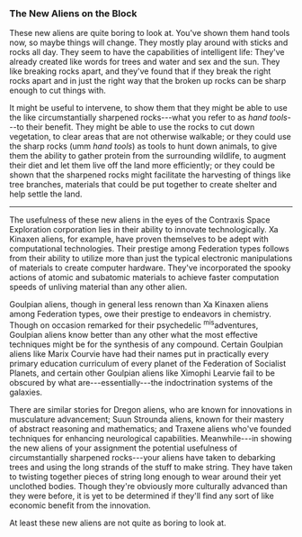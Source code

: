 ### The New Aliens on the Block

These new aliens are quite boring to look at. You've shown them hand tools now, so maybe things will change. They mostly play around with sticks and rocks all day. They seem to have the capabilities of intelligent life: They've already created like words for trees and water and sex and the sun. They like breaking rocks apart, and they've found that if they break the right rocks apart and in just the right way that the broken up rocks can be sharp enough to cut things with.

It might be useful to intervene, to show them that they might be able to use the like circumstantially sharpened rocks---what you refer to as _hand tools_---to their benefit. They might be able to use the rocks to cut down vegetation, to clear areas that are not otherwise walkable; or they could use the sharp rocks (umm _hand tools_) as tools to hunt down animals, to give them the ability to gather protein from the surrounding wildlife, to augment their diet and let them live off the land more efficiently; or they could be shown that the sharpened rocks might facilitate the harvesting of things like tree branches, materials that could be put together to create shelter and help settle the land.

<hr>

The usefulness of these new aliens in the eyes of the Contraxis Space Exploration corporation lies in their ability to innovate technologically. Xa Kinaxen aliens, for example, have proven themselves to be adept with computational technologies. Their prestige among Federation types follows from their ability to utilize more than just the typical electronic manipulations of materials to create computer hardware. They've incorporated the spooky actions of atomic and subatomic materials to achieve faster computation speeds of unliving material than any other alien.

Goulpian aliens, though in general less renown than Xa Kinaxen aliens among Federation types, owe their prestige to endeavors in chemistry. Though on occasion remarked for their psychedelic <sup>mis</sup>adventures, Goulpian aliens know better than any other what the most effective techniques might be for the synthesis of any compound. Certain Goulpian aliens like Marix Courvie have had their names put in practically every primary education curriculum of every planet of the Federation of Socialist Planets, and certain other Goulpian aliens like Ximophi Learvie fail to be obscured by what are---essentially---the indoctrination systems of the galaxies.

There are similar stories for Dregon aliens, who are known for innovations in musculature advancement; Suun Strounda aliens, known for their mastery of abstract reasoning and mathematics; and Traxene aliens who've founded techniques for enhancing neurological capabilities. Meanwhile---in showing the new aliens of your assignment the potential usefulness of circumstantially sharpened rocks---your aliens have taken to debarking trees and using the long strands of the stuff to make string. They have taken to twisting together pieces of string long enough to wear around their yet unclothed bodies. Though they're obviously more culturally advanced than they were before, it is yet to be determined if they'll find any sort of like economic benefit from the innovation.

At least these new aliens are not quite as boring to look at. 
